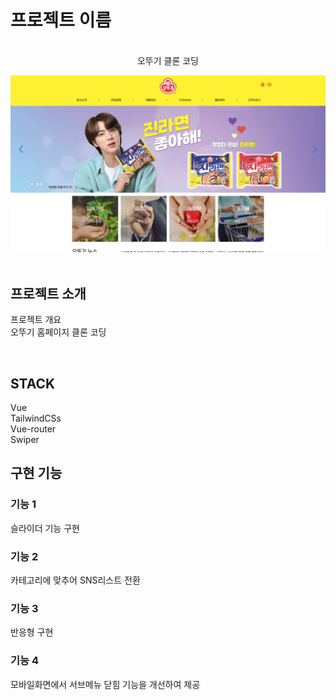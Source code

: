 

# 프로젝트 이름

<p align="center">
  <br>
  오뚜기 클론 코딩

![Broadcast Thumbnail](./public/ottugi.png)  
  <br>
</p>


## 프로젝트 소개

<p align="justify">
프로젝트 개요
<br>
오뚜기 홈페이지 클론 코딩
</p>

<br>

## STACK

Vue
<br>
TailwindCSs
<br>
Vue-router
<br>
Swiper

## 구현 기능

### 기능 1
슬라이더 기능 구현
### 기능 2
카테고리에 맞추어 SNS리스트 전환
### 기능 3
반응형 구현
### 기능 4
모바일화면에서 서브메뉴 닫힘 기능을 개선하여 제공
<br>


<p align="justify">

</p>

<br>


